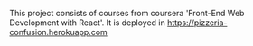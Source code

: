 This project consists of courses from coursera 'Front-End Web Development with React'.
It is deployed in https://pizzeria-confusion.herokuapp.com

